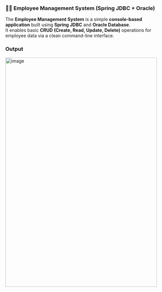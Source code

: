<h3>👩‍💼 Employee Management System (Spring JDBC + Oracle)</h3>

The **Employee Management System** is a simple **console-based application** built using **Spring JDBC** and **Oracle Database**.  
It enables basic **CRUD (Create, Read, Update, Delete)** operations for employee data via a clean command-line interface.
<h3>Output</h3>

<img width="471" height="715" alt="image" src="https://github.com/user-attachments/assets/3c11052b-4e3d-4350-a54c-a201b9d7258d" />
